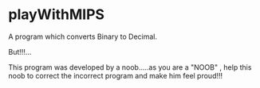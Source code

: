 # playWithMIPS

A program which converts Binary to Decimal.

But!!!...

This program was developed by a noob.....as you are a "NOOB" , help this noob to correct the incorrect program and make him feel proud!!!
